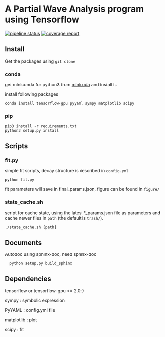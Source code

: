 
# A Partial Wave Analysis program using Tensorflow



[![pipeline status](https://gitlab.com/jiangyi15/tf-pwa/badges/dev/pipeline.svg)](https://gitlab.com/jiangyi15/tf-pwa/-/commits/dev)
[![coverage report](https://gitlab.com/jiangyi15/tf-pwa/badges/dev/coverage.svg)](https://gitlab.com/jiangyi15/tf-pwa/-/commits/dev)


## Install 

Get the packages using ```git clone```

### conda

get miniconda for python3 from [minicoda](https://docs.conda.io/en/latest/miniconda.html) and install it.

install following packages

```
conda install tensorflow-gpu pyyaml sympy matplotlib scipy
```

### pip

```
pip3 install -r requirements.txt
python3 setup.py install
```

## Scripts

### fit.py

simple fit scripts, 
decay structure is described in ```config.yml```

```
python fit.py
```
fit parameters will save in final_params.json,
figure can be found in ```figure/```


### state_cache.sh

script for cache state, using the latest *_params.json file as parameters and cache newer files in ```path``` (the default is ```trash/```).

```
./state_cache.sh [path]
```

## Documents

Autodoc using sphinx-doc, need sphinx-doc 

```
  python setup.py build_sphinx 
```

## Dependencies

tensorflow or tensorflow-gpu >= 2.0.0 

sympy : symbolic expression

PyYAML : config.yml file

matplotlib : plot

scipy : fit

